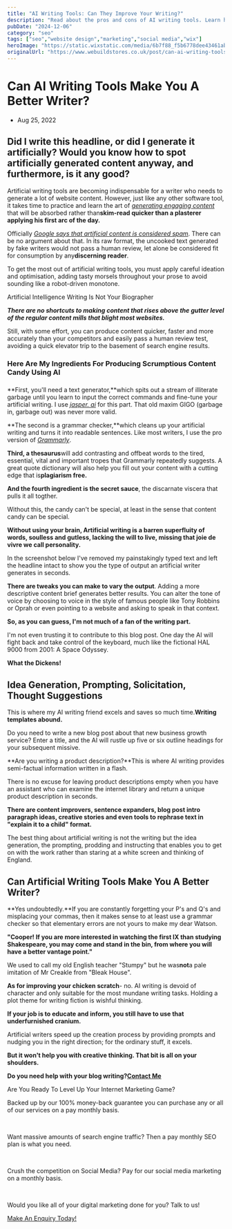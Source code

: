 ```yaml
---
title: "AI Writing Tools: Can They Improve Your Writing?"
description: "Read about the pros and cons of AI writing tools. Learn how AI can help you write with more panache, dash and brio than your competitors."
pubDate: "2024-12-06"
category: "seo"
tags: ["seo","website design","marketing","social media","wix"]
heroImage: "https://static.wixstatic.com/media/6b7f88_f5b6778dee43461ab0a8c9d0e6471f42~mv2.jpg/v1/fill/w_740,h_420,al_c,q_90,usm_0.66_1.00_0.01,enc_avif,quality_auto/6b7f88_f5b6778dee43461ab0a8c9d0e6471f42~mv2.jpg"
originalUrl: "https://www.webuildstores.co.uk/post/can-ai-writing-tools-make-you-a-better-writer"
---
```



# Can AI Writing Tools Make You A Better Writer?

 * Aug 25, 2022


## Did I write this headline, or did I generate it artificially? Would you know how to spot artificially generated content anyway, and furthermore, is it any good?

Artificial writing tools are becoming indispensable for a writer who needs to generate a lot of website content. However, just like any other software tool, it takes time to practice and learn the art of [_generating engaging content_](https://www.webuildstores.co.uk/blog-writing) that will be absorbed rather than**skim-read quicker than a plasterer applying his first arc of the day.**

Officially [_Google says that artificial content is considered spam_](https://www.searchenginejournal.com/google-says-ai-generated-content-is-against-guidelines/444916/). There can be no argument about that. In its raw format, the uncooked text generated by fake writers would not pass a human review, let alone be considered fit for consumption by any**discerning reader**. 

To get the most out of artificial writing tools, you must apply careful ideation and optimisation, adding tasty morsels throughout your prose to avoid sounding like a robot-driven monotone.

 
Artificial Intelligence Writing Is Not Your Biographer

 
**_There are no shortcuts to making content that rises above the gutter level of the regular content mills that blight most websites._**

 
Still, with some effort, you can produce content quicker, faster and more accurately than your competitors and easily pass a human review test, avoiding a quick elevator trip to the basement of search engine results.

 
### Here Are My Ingredients For Producing Scrumptious Content Candy Using AI

### 

**First, you'll need a text generator,**which spits out a stream of illiterate garbage until you learn to input the correct commands and fine-tune your artificial writing. I use [_jasper. ai_](https://www.jasper.ai) for this part. That old maxim GIGO (garbage in, garbage out) was never more valid. 

**The second is a grammar checker,**which cleans up your artificial writing and turns it into readable sentences. Like most writers, I use the pro version of [_Grammarly_](https://www.grammarly.com). 

**Third, a thesaurus**will add contrasting and offbeat words to the tired, essential, vital and important tropes that Grammarly repeatedly suggests. A great quote dictionary will also help you fill out your content with a cutting edge that is**plagiarism free.**

**And the fourth ingredient is the secret sauce**, the discarnate viscera that pulls it all togther. 

 
Without this, the candy can't be special, at least in the sense that content candy can be special. 

**Without using your brain, Artificial writing is a barren superfluity of words, soulless and gutless, lacking the will to live, missing that joie de vivre we call personality.**

In the screenshot below I've removed my painstakingly typed text and left the headline intact to show you the type of output an artificial writer generates in seconds. 

 
**There are tweaks you can make to vary the output**. Adding a more descriptive content brief generates better results. You can alter the tone of voice by choosing to voice in the style of famous people like Tony Robbins or Oprah or even pointing to a website and asking to speak in that context. 

**So, as you can guess, I'm not much of a fan of the writing part.**

 
I'm not even trusting it to contribute to this blog post. One day the AI will fight back and take control of the keyboard, much like the fictional HAL 9000 from 2001: A Space Odyssey. 

 
**What the Dickens!**

 
## Idea Generation, Prompting, Solicitation, Thought Suggestions

This is where my AI writing friend excels and saves so much time.**Writing templates abound.**

Do you need to write a new blog post about that new business growth service? Enter a title, and the AI will rustle up five or six outline headings for your subsequent missive. 

**Are you writing a product description?**This is where AI writing provides semi-factual information written in a flash. 

 
There is no excuse for leaving product descriptions empty when you have an assistant who can examine the internet library and return a unique product description in seconds.

**There are content improvers, sentence expanders, blog post intro paragraph ideas, creative stories and even tools to rephrase text in "explain it to a child" format.**

The best thing about artificial writing is not the writing but the idea generation, the prompting, prodding and instructing that enables you to get on with the work rather than staring at a white screen and thinking of England. 

## Can Artificial Writing Tools Make You A Better Writer? 

**Yes undoubtedly.**If you are constantly forgetting your P's and Q's and misplacing your commas, then it makes sense to at least use a grammar checker so that elementary errors are not yours to make my dear Watson. 

 
**"Cooper! If you are more interested in watching the first IX than studying Shakespeare, you may come and stand in the bin, from where you will have a better vantage point."**

 
We used to call my old English teacher "Stumpy" but he was**not**a pale imitation of Mr Creakle from "Bleak House". 

**As for improving your chicken scratch**\- no. AI writing is devoid of character and only suitable for the most mundane writing tasks. Holding a plot theme for writing fiction is wishful thinking. 

**If your job is to educate and inform, you still have to use that underfurnished cranium.**

Artificial writers speed up the creation process by providing prompts and nudging you in the right direction; for the ordinary stuff, it excels. 

**But it won't help you with creative thinking. That bit is all on your shoulders.**

 
**Do you need help with your blog writing?**[**Contact Me**](https://www.webuildstores.co.uk/contact)


Are You Ready To Level Up Your Internet Marketing Game?

Backed up by our 100% money-back guarantee you can purchase any or all of our services on a pay monthly basis.

​

Want massive amounts of search engine traffic? Then a pay monthly SEO plan is what you need.

​

Crush the competition on Social Media? Pay for our social media marketing on a monthly basis.

​

Would you like all of your digital marketing done for you? Talk to us!

[Make An Enquiry Today!](https://www.webuildstores.co.uk/contact)
